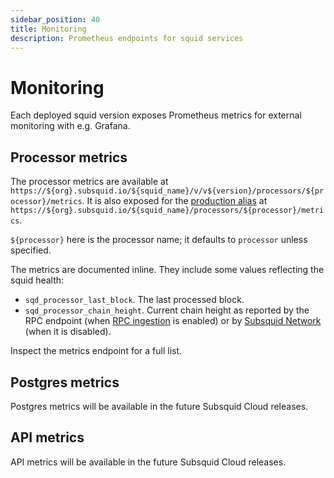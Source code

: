 ```yaml
---
sidebar_position: 40
title: Monitoring
description: Prometheus endpoints for squid services
---
```


# Monitoring

Each deployed squid version exposes Prometheus metrics for external monitoring with e.g. Grafana. 

## Processor metrics

The processor metrics are available at `https://${org}.subsquid.io/${squid_name}/v/v${version}/processors/${processor}/metrics`. It is also exposed for the [production alias](/cloud/resources/production-alias) at `https://${org}.subsquid.io/${squid_name}/processors/${processor}/metrics`.

`${processor}` here is the processor name; it defaults to `processor` unless specified.

The metrics are documented inline. They include some values reflecting the squid health:
- `sqd_processor_last_block`. The last processed block.
- `sqd_processor_chain_height`. Current chain height as reported by the RPC endpoint (when [RPC ingestion](/sdk/resources/basics/unfinalized-blocks) is enabled) or by [Subsquid Network](/subsquid-network) (when it is disabled).

Inspect the metrics endpoint for a full list.

## Postgres metrics

Postgres metrics will be available in the future Subsquid Cloud releases. 

## API metrics

API metrics will be available in the future Subsquid Cloud releases. 
